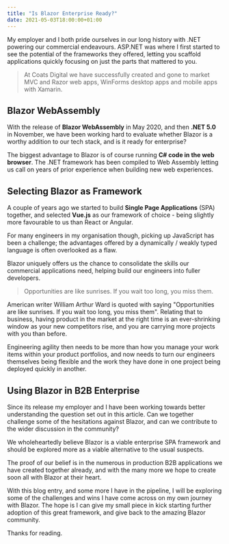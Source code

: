 ```yaml
---
title: "Is Blazor Enterprise Ready?"
date: 2021-05-03T18:00:00+01:00
---
```


My employer and I both pride ourselves in our long history with .NET powering our commercial endeavours. ASP.NET was where I first started to see the potential of the frameworks they offered, letting you scaffold applications quickly focusing on just the parts that mattered to you.

> At Coats Digital we have successfully created and gone to market MVC and Razor web apps, WinForms desktop apps and mobile apps with Xamarin.

## Blazor WebAssembly

With the release of **Blazor WebAssembly** in May 2020, and then **.NET 5.0** in November, we have been working hard to evaluate whether Blazor is a worthy addition to our tech stack, and is it ready for enterprise?

The biggest advantage to Blazor is of course running **C# code in the web browser**. The .NET framework has been compiled to Web Assembly letting us call on years of prior experience when building new web experiences.

## Selecting Blazor as Framework

A couple of years ago we started to build **Single Page Applications** (SPA) together, and selected **Vue.js** as our framework of choice - being slightly more favourable to us than React or Angular.

For many engineers in my organisation though, picking up JavaScript has been a challenge; the advantages offered by a dynamically / weakly typed language is often overlooked as a flaw.

Blazor uniquely offers us the chance to consolidate the skills our commercial applications need, helping build our engineers into fuller developers.

> Opportunities are like sunrises. If you wait too long, you miss them.

American writer William Arthur Ward is quoted with saying "Opportunities are like sunrises. If you wait too long, you miss them". Relating that to business, having product in the market at the right time is an ever-shrinking window as your new competitors rise, and you are carrying more projects with you than before.

Engineering agility then needs to be more than how you manage your work items within your product portfolios, and now needs to turn our engineers themselves being flexible and the work they have done in one project being deployed quickly in another.

## Using Blazor in B2B Enterprise

Since its release my employer and I have been working towards better understanding the question set out in this article. Can we together challenge some of the hesitations against Blazor, and can we contribute to the wider discussion in the community?

We wholeheartedly believe Blazor is a viable enterprise SPA framework and should be explored more as a viable alternative to the usual suspects.

The proof of our belief is in the numerous in production B2B applications we have created together already, and with the many more we hope to create soon all with Blazor at their heart.

With this blog entry, and some more I have in the pipeline, I will be exploring some of the challenges and wins I have come across on my own journey with Blazor. The hope is I can give my small piece in kick starting further adoption of this great framework, and give back to the amazing Blazor community.

Thanks for reading.
